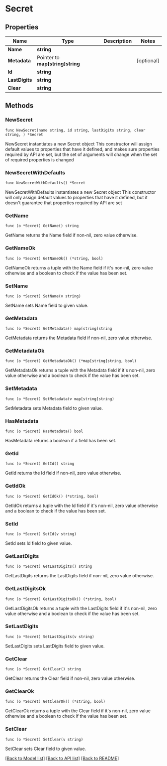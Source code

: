 # Secret

## Properties

Name | Type | Description | Notes
------------ | ------------- | ------------- | -------------
**Name** | **string** |  | 
**Metadata** | Pointer to **map[string]string** |  | [optional] 
**Id** | **string** |  | 
**LastDigits** | **string** |  | 
**Clear** | **string** |  | 

## Methods

### NewSecret

`func NewSecret(name string, id string, lastDigits string, clear string, ) *Secret`

NewSecret instantiates a new Secret object
This constructor will assign default values to properties that have it defined,
and makes sure properties required by API are set, but the set of arguments
will change when the set of required properties is changed

### NewSecretWithDefaults

`func NewSecretWithDefaults() *Secret`

NewSecretWithDefaults instantiates a new Secret object
This constructor will only assign default values to properties that have it defined,
but it doesn't guarantee that properties required by API are set

### GetName

`func (o *Secret) GetName() string`

GetName returns the Name field if non-nil, zero value otherwise.

### GetNameOk

`func (o *Secret) GetNameOk() (*string, bool)`

GetNameOk returns a tuple with the Name field if it's non-nil, zero value otherwise
and a boolean to check if the value has been set.

### SetName

`func (o *Secret) SetName(v string)`

SetName sets Name field to given value.


### GetMetadata

`func (o *Secret) GetMetadata() map[string]string`

GetMetadata returns the Metadata field if non-nil, zero value otherwise.

### GetMetadataOk

`func (o *Secret) GetMetadataOk() (*map[string]string, bool)`

GetMetadataOk returns a tuple with the Metadata field if it's non-nil, zero value otherwise
and a boolean to check if the value has been set.

### SetMetadata

`func (o *Secret) SetMetadata(v map[string]string)`

SetMetadata sets Metadata field to given value.

### HasMetadata

`func (o *Secret) HasMetadata() bool`

HasMetadata returns a boolean if a field has been set.

### GetId

`func (o *Secret) GetId() string`

GetId returns the Id field if non-nil, zero value otherwise.

### GetIdOk

`func (o *Secret) GetIdOk() (*string, bool)`

GetIdOk returns a tuple with the Id field if it's non-nil, zero value otherwise
and a boolean to check if the value has been set.

### SetId

`func (o *Secret) SetId(v string)`

SetId sets Id field to given value.


### GetLastDigits

`func (o *Secret) GetLastDigits() string`

GetLastDigits returns the LastDigits field if non-nil, zero value otherwise.

### GetLastDigitsOk

`func (o *Secret) GetLastDigitsOk() (*string, bool)`

GetLastDigitsOk returns a tuple with the LastDigits field if it's non-nil, zero value otherwise
and a boolean to check if the value has been set.

### SetLastDigits

`func (o *Secret) SetLastDigits(v string)`

SetLastDigits sets LastDigits field to given value.


### GetClear

`func (o *Secret) GetClear() string`

GetClear returns the Clear field if non-nil, zero value otherwise.

### GetClearOk

`func (o *Secret) GetClearOk() (*string, bool)`

GetClearOk returns a tuple with the Clear field if it's non-nil, zero value otherwise
and a boolean to check if the value has been set.

### SetClear

`func (o *Secret) SetClear(v string)`

SetClear sets Clear field to given value.



[[Back to Model list]](../README.md#documentation-for-models) [[Back to API list]](../README.md#documentation-for-api-endpoints) [[Back to README]](../README.md)


